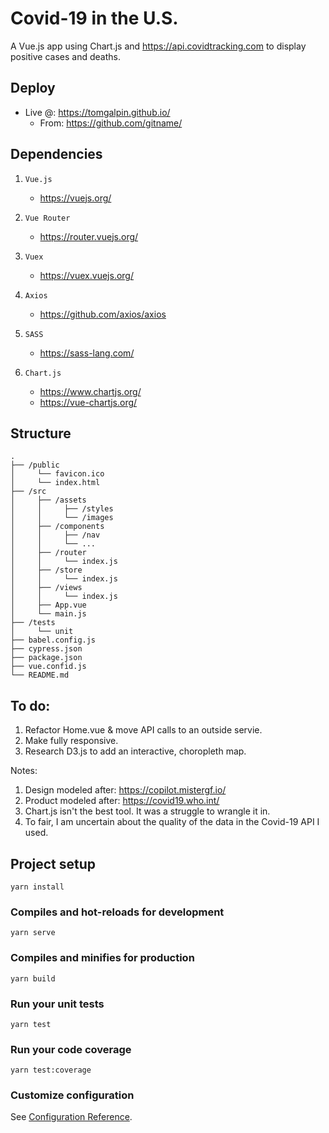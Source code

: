 # Covid-19 in the U.S.
A Vue.js app using Chart.js and https://api.covidtracking.com to display positive cases and deaths.

## Deploy
- Live @: https://tomgalpin.github.io/
  - From: https://github.com/gitname/

## Dependencies
1. `Vue.js`
    - https://vuejs.org/

2. `Vue Router`
    - https://router.vuejs.org/

3. `Vuex`
    - https://vuex.vuejs.org/

4. `Axios`
    - https://github.com/axios/axios

5. `SASS`
    - https://sass-lang.com/

6. `Chart.js`
    - https://www.chartjs.org/
    - https://vue-chartjs.org/

## Structure
    .
    ├── /public
    │     └── favicon.ico
    │     └── index.html
    ├── /src
    │     ├── /assets
    │     │     ├── /styles
    │     │     └── /images
    │     ├── /components
    │     │     ├── /nav
    │     │     └── ...
    │     ├── /router
    │     │     └── index.js
    │     ├── /store
    │     │     └── index.js
    │     ├── /views
    │     │     └── index.js
    │     ├── App.vue
    │     └── main.js
    ├── /tests
    │     └── unit
    ├── babel.config.js
    ├── cypress.json
    ├── package.json
    ├── vue.confid.js
    └── README.md

## To do:
1.  Refactor Home.vue & move API calls to an outside servie.
2.  Make fully responsive.
3.  Research D3.js to add an interactive, choropleth map.

Notes:
1. Design modeled after:  https://copilot.mistergf.io/
2. Product modeled after:  https://covid19.who.int/
3. Chart.js isn't the best tool.  It was a struggle to wrangle it in.
4. To fair, I am uncertain about the quality of the data in the Covid-19 API I used.



## Project setup
```
yarn install
```
### Compiles and hot-reloads for development
```
yarn serve
```
### Compiles and minifies for production
```
yarn build
```
### Run your unit tests
```
yarn test
```
### Run your code coverage
```
yarn test:coverage
```
### Customize configuration

See [Configuration Reference](https://cli.vuejs.org/config/).
